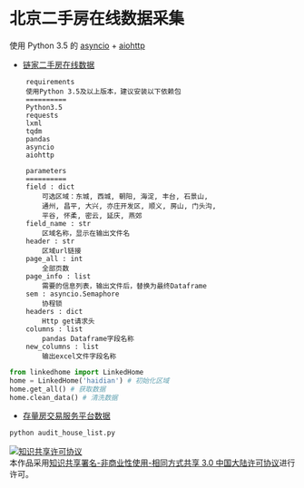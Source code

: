 # 北京二手房在线数据采集

使用 Python 3.5 的 [asyncio](https://docs.python.org/3/library/asyncio.html) + [aiohttp](http://aiohttp.readthedocs.io/en/stable/)

- [链家二手房在线数据](http://bj.lianjia.com/ershoufang/)

```
    requirements
    使用Python 3.5及以上版本，建议安装以下依赖包
    ==========
    Python3.5
    requests
    lxml
    tqdm
    pandas
    asyncio
    aiohttp

    parameters
    ==========
    field : dict
        可选区域：东城, 西城, 朝阳, 海淀, 丰台, 石景山,
        通州, 昌平, 大兴, 亦庄开发区, 顺义, 房山, 门头沟,
        平谷, 怀柔, 密云, 延庆, 燕郊
    field_name : str
        区域名称，显示在输出文件名
    header : str
        区域url链接
    page_all : int
        全部页数
    page_info : list
        需要的信息列表，输出文件后，替换为最终Dataframe
    sem : asyncio.Semaphore
        协程锁
    headers : dict
        Http get请求头
    columns : list
        pandas Dataframe字段名称
    new_columns : list
        输出excel文件字段名称
```

```python
from linkedhome import LinkedHome
home = LinkedHome('haidian') # 初始化区域
home.get_all() # 获取数据
home.clean_data() # 清洗数据
```

- [存量房交易服务平台数据](http://210.75.213.188/shh/portal/bjjs/audit_house_list.aspx)

```bash
python audit_house_list.py
```

<a rel="license" href="http://creativecommons.org/licenses/by-nc-sa/3.0/cn/"><img alt="知识共享许可协议" style="border-width:0" src="https://i.creativecommons.org/l/by-nc-sa/3.0/cn/88x31.png" /></a><br />本作品采用<a rel="license" href="http://creativecommons.org/licenses/by-nc-sa/3.0/cn/">知识共享署名-非商业性使用-相同方式共享 3.0 中国大陆许可协议</a>进行许可。
